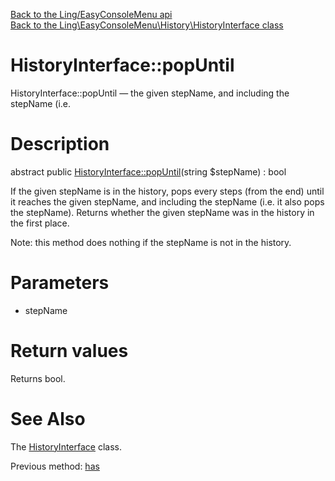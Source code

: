 [Back to the Ling/EasyConsoleMenu api](https://github.com/lingtalfi/EasyConsoleMenu/blob/master/doc/api/Ling/EasyConsoleMenu.md)<br>
[Back to the Ling\EasyConsoleMenu\History\HistoryInterface class](https://github.com/lingtalfi/EasyConsoleMenu/blob/master/doc/api/Ling/EasyConsoleMenu/History/HistoryInterface.md)


HistoryInterface::popUntil
================



HistoryInterface::popUntil — the given stepName, and including the stepName (i.e.




Description
================


abstract public [HistoryInterface::popUntil](https://github.com/lingtalfi/EasyConsoleMenu/blob/master/doc/api/Ling/EasyConsoleMenu/History/HistoryInterface/popUntil.md)(string $stepName) : bool




If the given stepName is in the history, pops every steps (from the end) until it reaches
the given stepName, and including the stepName (i.e. it also pops the stepName).
Returns whether the given stepName was in the history in the first place.

Note: this method does nothing if the stepName is not in the history.




Parameters
================


- stepName

    


Return values
================

Returns bool.








See Also
================

The [HistoryInterface](https://github.com/lingtalfi/EasyConsoleMenu/blob/master/doc/api/Ling/EasyConsoleMenu/History/HistoryInterface.md) class.

Previous method: [has](https://github.com/lingtalfi/EasyConsoleMenu/blob/master/doc/api/Ling/EasyConsoleMenu/History/HistoryInterface/has.md)<br>

